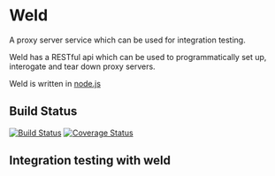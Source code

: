 # Weld

A proxy server service which can be used for integration testing.

Weld has a RESTful api which can be used to programmatically set up, interogate and tear down proxy servers.

Weld is written in [node.js][node]

  [node]: https://github.com/joyent/node

## Build Status

[![Build Status](https://travis-ci.org/gubber/weld.svg?branch=master)](https://travis-ci.org/gubber/weld) [![Coverage Status](https://coveralls.io/repos/gubber/weld/badge.png)](https://coveralls.io/r/gubber/weld)

## Integration testing with weld